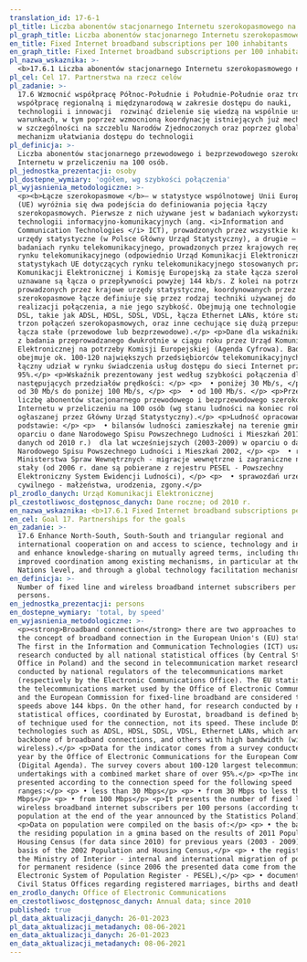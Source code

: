 ```yaml
---
translation_id: 17-6-1
pl_title: Liczba abonentów stacjonarnego Internetu szerokopasmowego na 100 mieszkańców, wg szybkości połączenia
pl_graph_title: Liczba abonentów stacjonarnego Internetu szerokopasmowego na 100 mieszkańców, wg szybkości połączenia
en_title: Fixed Internet broadband subscriptions per 100 inhabitants
en_graph_title: Fixed Internet broadband subscriptions per 100 inhabitants
pl_nazwa_wskaznika: >-
  <b>17.6.1 Liczba abonentów stacjonarnego Internetu szerokopasmowego na 100 mieszkańców, wg szybkości połączenia</b>
pl_cel: Cel 17. Partnerstwa na rzecz celów
pl_zadanie: >-
  17.6 Wzmocnić współpracę Północ-Południe i Południe-Południe oraz trójstronną,
  współpracę regionalną i międzynarodową w zakresie dostępu do nauki,
  technologii i innowacji  rozwinąć dzielenie się wiedzą na wspólnie ustalonych
  warunkach, w tym poprzez wzmocnioną koordynację istniejących już mechanizmów,
  w szczególności na szczeblu Narodów Zjednoczonych oraz poprzez globalny
  mechanizm ułatwiania dostępu do technologii
pl_definicja: >-
  Liczba abonentów stacjonarnego przewodowego i bezprzewodowego szerokopasmowego
  Internetu w przeliczeniu na 100 osób.
pl_jednostka_prezentacji: osoby
pl_dostepne_wymiary: 'ogółem, wg szybkości połączenia'
pl_wyjasnienia_metodologiczne: >-
  <p><b>Łącze szerokopasmowe </b>– w statystyce wspólnotowej Unii Europejskiej
  (UE) wyróżnia się dwa podejścia do definiowania pojęcia łączy
  szerokopasmowych. Pierwsze z nich używane jest w badaniach wykorzystania
  technologii informacyjno-komunikacyjnych (ang. <i>Information and
  Communication Technologies </i> ICT), prowadzonych przez wszystkie krajowe
  urzędy statystyczne (w Polsce Główny Urząd Statystyczny), a drugie – w
  badaniach rynku telekomunikacyjnego, prowadzonych przez krajowych regulatorów
  rynku telekomunikacyjnego (odpowiednio Urząd Komunikacji Elektronicznej). W
  statystykach UE dotyczących rynku telekomunikacyjnego stosowanych przez Urząd
  Komunikacji Elektronicznej i Komisję Europejską za stałe łącza szerokopasmowe
  uznawane są łącza o przepływności powyżej 144 kb/s. Z kolei na potrzeby badań
  prowadzonych przez krajowe urzędy statystyczne, koordynowanych przez Eurostat,
  szerokopasmowe łącze definiuje się przez rodzaj techniki używanej do
  realizacji połączenia, a nie jego szybkość. Obejmują one technologie z rodziny
  DSL, takie jak ADSL, HDSL, SDSL, VDSL, łącza Ethernet LANs, które stanowią
  trzon połączeń szerokopasmowych, oraz inne cechujące się dużą przepustowością
  łącza stałe (przewodowe lub bezprzewodowe).</p> <p>Dane dla wskaźnika pochodzą
  z badania przeprowadzanego dwukrotnie w ciągu roku przez Urząd Komunikacji
  Elektronicznej na potrzeby Komisji Europejskiej (Agenda Cyfrowa). Badanie
  obejmuje ok. 100-120 największych przedsiębiorców telekomunikacyjnych, których
  łączny udział w rynku świadczenia usług dostępu do sieci Internet przekracza
  95%.</p> <p>Wskaźnik prezentowany jest według szybkości połączenia dla
  następujących przedziałów prędkości: </p> <p>  • poniżej 30 Mb/s, </p> <p>  •
  od 30 Mb/s do poniżej 100 Mb/s, </p> <p>  • od 100 Mb/s. </p> <p>Przedstawia
  liczbę abonentów stacjonarnego przewodowego i bezprzewodowego szerokopasmowego
  Internetu w przeliczeniu na 100 osób (wg stanu ludności na koniec roku
  ogłaszanej przez Główny Urząd Statystyczny).</p> <p>Ludność opracowano na
  podstawie: </p> <p>  • bilansów ludności zamieszkałej na terenie gminy w
  oparciu o dane Narodowego Spisu Powszechnego Ludności i Mieszkań 2011 (dla
  danych od 2010 r.)  dla lat wcześniejszych (2003-2009) w oparciu o dane
  Narodowego Spisu Powszechnego Ludności i Mieszkań 2002, </p> <p>  • rejestrów
  Ministerstwa Spraw Wewnętrznych - migracje wewnętrzne i zagraniczne na pobyt
  stały (od 2006 r. dane są pobierane z rejestru PESEL - Powszechny
  Elektroniczny System Ewidencji Ludności), </p> <p>  • sprawozdań urzędów stanu
  cywilnego - małżeństwa, urodzenia, zgony.</p>
pl_zrodlo_danych: Urząd Komunikacji Elektronicznej
pl_czestotliwosc_dostępnosc_danych: Dane roczne; od 2010 r.
en_nazwa_wskaznika: <b>17.6.1 Fixed Internet broadband subscriptions per 100 inhabitants</b>
en_cel: Goal 17. Partnerships for the goals
en_zadanie: >-
  17.6 Enhance North-South, South-South and triangular regional and
  international cooperation on and access to science, technology and innovation
  and enhance knowledge-sharing on mutually agreed terms, including through
  improved coordination among existing mechanisms, in particular at the United
  Nations level, and through a global technology facilitation mechanism
en_definicja: >-
  Number of fixed line and wireless broadband internet subscribers per 100
  persons.
en_jednostka_prezentacji: persons
en_dostepne_wymiary: 'total, by speed'
en_wyjasnienia_metodologiczne: >-
  <p><strong>Broadband connection</strong> there are two approaches to defining
  the concept of broadband connection in the European Union's (EU) statistics.
  The first in the Information and Communication Technologies (ICT) usage
  research conducted by all national statistical offices (by Central Statistical
  Office in Poland) and the second in telecommunication market research
  conducted by national regulators of the telecommunications market
  (respectively by the Electronic Communications Office). The EU statistics on
  the telecommunications market used by the Office of Electronic Communications
  and the European Commission for fixed-line broadband are considered those with
  speeds above 144 kbps. On the other hand, for research conducted by national
  statistical offices, coordinated by Eurostat, broadband is defined by the type
  of technique used for the connection, not its speed. These include DSL
  technologies such as ADSL, HDSL, SDSL, VDSL, Ethernet LANs, which are the
  backbone of broadband connections, and others with high bandwidth (wired or
  wireless).</p> <p>Data for the indicator comes from a survey conducted twice a
  year by the Office of Electronic Communications for the European Commission
  (Digital Agenda). The survey covers about 100-120 largest telecommunications
  undertakings with a combined market share of over 95%.</p> <p>The indicator is
  presented according to the connection speed for the following speed
  ranges:</p> <p> • less than 30 Mbps</p> <p> • from 30 Mbps to less than 100
  Mbps</p> <p> • from 100 Mbps</p> <p>It presents the number of fixed line and
  wireless broadband internet subscribers per 100 persons (according to the
  population at the end of the year announced by the Statistics Poland).</p>
  <p>Data on population were compiled on the basis of:</p> <p> • the balances of
  the residing population in a gmina based on the results of 2011 Population and
  Housing Census (for data since 2010) for previous years (2003 - 2009) on the
  basis of the 2002 Population and Housing Census,</p> <p> • the registers of
  the Ministry of Interior - internal and international migration of population
  for permanent residence (since 2006 the presented data come from the Common
  Electronic System of Population Register - PESEL),</p> <p> • documentation of
  Civil Status Offices regarding registered marriages, births and deaths.</p>
en_zrodlo_danych: Office of Electronic Communications
en_czestotliwosc_dostępnosc_danych: Annual data; since 2010
published: true
pl_data_aktualizacji_danych: 26-01-2023
pl_data_aktualizacji_metadanych: 08-06-2021
en_data_aktualizacji_danych: 26-01-2023
en_data_aktualizacji_metadanych: 08-06-2021
---
```

